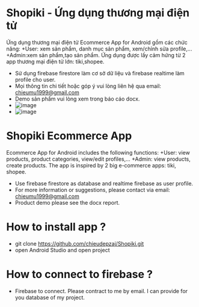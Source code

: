 # Shopiki - Ứng dụng thương mại điện tử
Ứng dụng thương mại điện tử Ecommerce App for Android gồm các chức năng: 
+User: xem sản phẩm, danh mục sản phẩm, xem/chỉnh sửa profile,...
+Admin:xem sản phẩm,tạo sản phẩm.
Ứng dụng được lấy cảm hứng từ 2 app thương mại điện tử lớn: tiki,shopee.
+ Sử dụng firebase firestore làm cơ sở dữ liệu và firebase realtime làm profile cho user.
+ Mọi thông tin chi tiết hoặc góp ý vui lòng liên hệ qua email: chieumu1999@gmail.com
+ Demo sản phẩm vui lòng xem trong báo cáo docx.
+ ![image](https://user-images.githubusercontent.com/56355075/145521545-013ef01d-baef-44cc-8e6a-72c1a5954953.png)
+ ![image](https://user-images.githubusercontent.com/56355075/145521585-e1516265-3060-440e-a23f-00f865bea4c9.png)

# Shopiki Ecommerce App
Ecommerce App for Android includes the following functions:
+User: view products, product categories, view/edit profiles,...
+Admin: view products, create products.
The app is inspired by 2 big e-commerce apps: tiki, shopee.
+ Use firebase firestore as database and realtime firebase as user profile.
+ For more information or suggestions, please contact via email: chieumu1999@gmail.com
+ Product demo please see the docx report.
# How to install app ?
+ git clone https://github.com/chieudepzaj/Shopiki.git
+ open Android Studio and open project
# How to connect to firebase ?
+ Firebase to connect. Please contract to me by email. I can provide for you database of my project.
